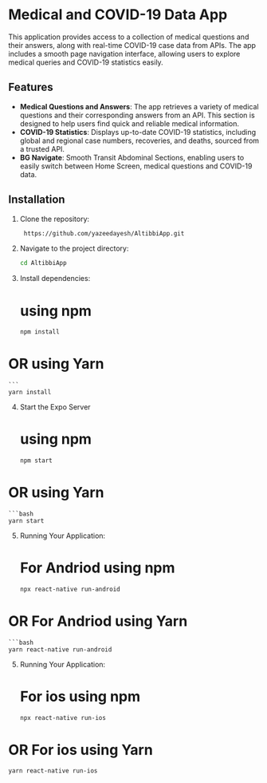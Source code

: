 # Medical and COVID-19 Data App

This application provides access to a collection of medical questions and their answers, along with real-time COVID-19 case data from APIs. The app includes a smooth page navigation interface, allowing users to explore medical queries and COVID-19 statistics easily.

## Features

- **Medical Questions and Answers**: The app retrieves a variety of medical questions and their corresponding answers from an API. This section is designed to help users find quick and reliable medical information.
- **COVID-19 Statistics**: Displays up-to-date COVID-19 statistics, including global and regional case numbers, recoveries, and deaths, sourced from a trusted API.
- **BG Navigate**: Smooth Transit Abdominal Sections, enabling users to easily switch between Home Screen, medical questions and COVID-19 data.

## Installation

1. Clone the repository:
   ```bash
    https://github.com/yazeedayesh/AltibbiApp.git
2. Navigate to the project directory:
   ```bash
   cd AltibbiApp
3. Install dependencies:
   # using npm
   ```bash
   npm install

  # OR using Yarn
    ```
    yarn install
4. Start the Expo Server
   # using npm
   ```bash
   npm start
 # OR using Yarn
    ```bash
    yarn start
5. Running Your Application:
   # For Andriod using npm
   ```bash
   npx react-native run-android
 # OR For Andriod using Yarn
    ```bash
    yarn react-native run-android
5. Running Your Application:
   # For ios using npm
   ```bash
   npx react-native run-ios
 # OR For ios using Yarn
   ```bash
   yarn react-native run-ios
